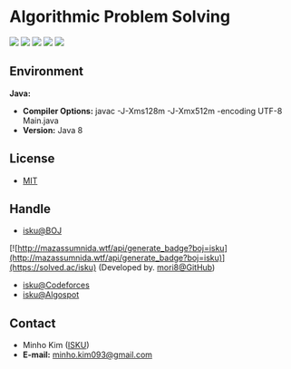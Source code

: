 # Algorithmic Problem Solving
[![](https://d2gd6pc034wcta.cloudfront.net/images/logo.png)](https://www.acmicpc.net)
[![](http://st.codeforces.com/s/37194/images/codeforces-logo-with-telegram.png)](http://codeforces.com)
[![](https://algospot.com/static/images/logo.png)](https://algospot.com/)
[![](http://ukiepc.info/images/acm-icpc-logo.gif)](https://icpc.baylor.edu)
[![](https://code.google.com/codejam/contest/static/logo_image1.gif)](https://code.google.com/codejam)


Environment
----------
**Java:**
- **Compiler Options:**  javac -J-Xms128m -J-Xmx512m -encoding UTF-8 Main.java
- **Version:**  Java 8


License
----------
- [MIT](LICENSE)


Handle
----------
- [isku@BOJ](https://www.acmicpc.net/user/isku)

[![http://mazassumnida.wtf/api/generate_badge?boj=isku](http://mazassumnida.wtf/api/generate_badge?boj=isku)](https://solved.ac/isku) (Developed by. [mori8@GitHub](https://github.com/mori8))

- [isku@Codeforces](http://codeforces.com/profile/isku)
- [isku@Algospot](https://algospot.com/user/profile/25929)


Contact
----------
- Minho Kim ([ISKU](https://github.com/ISKU))
- **E-mail:** minho.kim093@gmail.com
